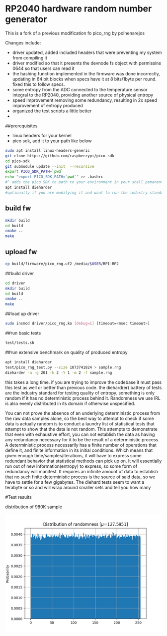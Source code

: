 # RP2040 hardware random number generator


This is a fork of a previous modification fo pico_rng by polhenarejos

Changes include:
* driver updated, added included headers that were preventing my system from compiling it
* driver modified so that it presents the devnode fs object with permissins 0644 so that users can read it
* the hashing function implemented in the firmware was done incorrectly, updating in 64 bit blocks when specs have it at 8 bits/1byte per round.  fixed this to follow specs. 
* some entropy from the ADC connected to the temperature sensor integral to the RP2040, providing another source of physical entropy
* speed improvement removing some redundancy, resulting in 2x speed improvement of entropy produced
* organized the test scripts a little better
* 

##prerequisites
* linux headers for your kernel
* pico sdk, add it to your path like below

```bash
sudo apt install linux-headers-generic
git clone https://github.com/raspberrypi/pico-sdk
cd pico-sdk
git submodule update --init  --recursive
export PICO_SDK_PATH=`pwd`
echo "export PICO_SDK_PATH=`pwd`" >> .bashrc 
#^ adds the pico SDK to path to your environment in your shell pemanently where cmake on projects like this can find it
apt install dieharder 
#optionally if you are modifying it and want to run the industry standard battery of tests
```

## build fw
```bash
mkdir build
cd build
cmake ..
make
```

## upload fw
```bash
cp build/firmware/pico_rng.uf2 /media/$USER/RPI-RP2
```

##build driver
```bash
cd driver
mkdir build
cd build
cmake ..
make
```

##load up driver
```bash
sudo insmod driver/pico_rng.ko [debug=1] [timeout=<msec timeout>]
```

##run basic tests
```bash
test/tests.sh
```

##run extensive benchmark on quality of produced entropy
```bash
apt install dieharder
test/pico_rng_test.py --size 1073741824 > sample.rng
dieharder -a -g 201 -k 2 -Y 1 -m 2 -f sample.rng
```
this takes a long time. if you are trying to improve the codebase it must pass this test as well or better than previous code. the diehard(er) battery of tests are the industry standard for testing quality of entropy. something is only random if it has no deterministic process behind it. Randomness we use IRL is also evenly distributed in its domain if otherwise unspecified. 

You can not prove the absence of an underlying deterministic process from the raw data samples alone, so the best way to attempt to check if some data is actually random is to conduct a laundry list of statistical tests that attempt to show that the data is not random. This attempts to demonstrate that even with exhaustive effort, you can not establish the data as having any redundancy necessary for it to be the result of a deterministic process. A deterministic process necessarily has a finite number of operations that define it, and finite information in its initial conditions. Which means that given enough time/samples/iterations, it will have to express some redundant behavior that statistical methods can pick up on. It will essentially run out of new information(entropy) to express, so some form of redundancy will manifest. It requires an infinite amount of data to establish that no such finite deterministic process is the source of said data, so we have to settle for a few gigabytes. The diehard tests seem to want a terabyte or so and will wrap around smaller sets and tell you how many


#Test results

distribution of 980K sample

![Distribution](figs/distrib.png)

